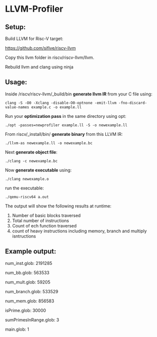 # LLVM-Profiler

## Setup:

Build LLVM for Risc-V target:

https://github.com/sifive/riscv-llvm

Copy this llvm folder in riscv/riscv-llvm/llvm.

Rebuild llvm and clang using ninja

## Usage:

Inside /riscv/riscv-llvm/_build/bin **generate llvm IR** from your C file using:

```clang -S -O0 -Xclang -disable-O0-optnone -emit-llvm -fno-discard-value-names example.c -o example.ll```

Run your **optimization pass** in the same directory using opt:

```./opt -passes=newprofiler example.ll -S -o newexample.ll```

From riscv/_install/bin/ **generate binary** from this LLVM IR:

```./llvm-as newexample.ll -o newexample.bc```

Next **generate object file**:

```./clang -c newexample.bc```

Now **generate executable** using:

```./clang newexample.o```

run the executable:

```./qemu-riscv64 a.out```

The output will show the following results at runtime:

1. Number of basic blocks traversed
2. Total number of instructions
3. Count of ech function traversed
4. count of heavy instructions including memory, branch and multiply isntructions

## Example output:

num_inst.glob: 2191285

num_bb.glob: 563533

num_mult.glob: 59205

num_branch.glob: 533529

num_mem.glob: 856583

isPrime.glob: 30000

sumPrimesInRange.glob: 3

main.glob: 1
